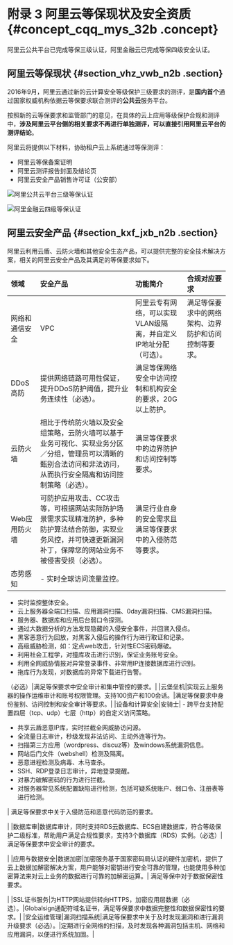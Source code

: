 # 附录 3 阿里云等保现状及安全资质 {#concept_cqq_mys_32b .concept}

阿里云公共平台已完成等保三级认证，阿里金融云已完成等保四级安全认证。

## 阿里云等保现状 {#section_vhz_vwb_n2b .section}

2016年9月，阿里云通过新的云计算安全等级保护三级要求的测评，是**国内首个**通过国家权威机构依据云等保要求联合测评的**公共云**服务平台。

按照新的云等保要求和监管部门的意见，在具体的云上应用等级保护合规和测评中，**涉及阿里云平台侧的相关要求不再进行单独测评，可以直接引用阿里云平台的测评结论**。

阿里云将提供以下材料，协助租户云上系统通过等保测评：

-   阿里云等保备案证明
-   阿里云测评报告封面及结论页
-   阿里云安全产品销售许可证（公安部）

 ![](images/7637_zh-CN.png "阿里公共云平台三级等保认证") 

 ![](images/7638_zh-CN.png "阿里金融云四级等保认证") 

## 阿里云安全产品 {#section_kxf_jxb_n2b .section}

阿里云利用云盾、云防火墙和其他安全生态产品，可以提供完整的安全技术解决方案，相关的阿里云安全产品及其满足的等保要求如下。

|领域|安全产品|功能简介|合规对应要求|
|:-|:---|:---|:-----|
|网络和通信安全|VPC|阿里云专有网络，可以实现VLAN级隔离，并自定义IP地址分配（可选）。|满足等保要求中的网络架构、边界防护和访问控制等要求。|
|DDoS高防|提供网络链路可用性保证，提升DDoS防护阈值，提升业务连续性（必选）。|满足等保网络安全中访问控制和机构安全的要求，20G以上防护。|
|云防火墙|相比于传统防火墙以及安全组策略，云防火墙可以基于业务可视化、实现业务分区／分组，管理员可以清晰的甄别合法访问和非法访问，从而执行安全隔离和访问控制策略（必选）。|满足等保要求中的边界防护和访问控制等要求。|
|Web应用防火墙|可防护应用攻击、CC攻击等，可根据网站实际防护场景需求实现精准防护，多种防护算法结合防御，实现业务风控，并可快速更新漏洞补丁，保障您的网站业务不被侵害受损（必选）。|满足行业自身的安全需求且满足等保要求中的入侵防范等要求。|
|态势感知|-   实时全球访问流量监控。
-   实时监控整体安全。
-   云上服务器全端口扫描、应用漏洞扫描、0day漏洞扫描、CMS漏洞扫描。
-   服务器、数据库和应用后台弱口令探测。
-   通过大数据分析的方法发现隐藏的入侵安全事件，并回溯入侵点。
-   黑客恶意行为回放，对黑客入侵后的操作行为进行取证和记录。
-   高级威胁检测，如：定点web攻击，针对性ECS密码爆破。
-   利用社会工程学，对撞库攻击进行识别，保证业务账号安全。
-   利用全网威胁情报对异常登录事件、非常用IP连接数据库进行识别。
-   拖库行为发现，对数据库的异常下载进行告警。

（必选）|满足等保要求中安全审计和集中管控的要求。|
|云堡垒机|实现云上服务器的操作运维审计和账号权限管理。支持100资产和100会话。|满足等保要求中身份鉴别、访问控制和安全审计等要求。|
|设备和计算安全|安骑士| -   跨平台支持配置四层（tcp、udp）七层（http）的自定义访问策略。
-   共享云盾恶意IP库，实时拦截全网威胁访问源。
-   全流量日志审计，秒级发现非法访问、主动外连等行为。
-   扫描第三方应用（wordpress、discuz等）及windows系统漏洞信息。
-   网站后门文件（webshell）检测及隔离。
-   恶意进程检测及病毒、木马查杀。
-   SSH、RDP登录日志审计，异地登录提醒。
-   对暴力破解密码的行为进行拦截。
-   对服务器常见系统配置缺陷进行检测，包括可疑系统账户、弱口令、注册表等进行检测。

 | 满足等保要求中关于入侵防范和恶意代码防范的要求。

 |
|数据库审|数据库审计，同时支持RDS云数据库、ECS自建数据库，符合等级保护二级标准，帮助用户满足合规性要求，支持3个数据库（RDS）实例。（必选）| 满足等保要求中安全审计的要求。

 |
|应用与数据安全|数据加密|加密服务基于国家密码局认证的硬件加密机，提供了云上数据加解密解决方案，用户能够对密钥进行安全可靠的管理，也能使用多种加密算法来对云上业务的数据进行可靠的加解密运算。| 满足等保中对于数据保密性要求。

 |
|SSL证书服务|为HTTP网站提供转向HTTPS，加密应用层数据（必选）。|Globalsign通配符域名证书，满足等保要求中数据完整性和数据保密性的要求。|
|安全运维管理|漏洞扫描系统|满足等保要求中关于及时发现漏洞和进行漏洞升级要求（必选）。|定期进行全网络的扫描，及时发现各种漏洞包括主机、网络和应用漏洞，以便进行系统加固。|


